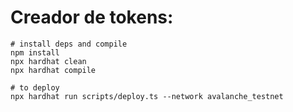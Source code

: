# Creador de tokens:

```shell
# install deps and compile
npm install
npx hardhat clean
npx hardhat compile

# to deploy
npx hardhat run scripts/deploy.ts --network avalanche_testnet
```